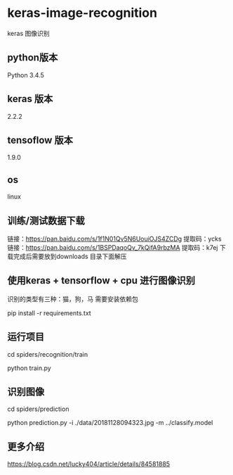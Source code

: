 # keras-image-recognition
keras 图像识别

## python版本 
Python 3.4.5

## keras 版本
2.2.2

## tensoflow 版本
1.9.0

## os
linux

## 训练/测试数据下载
链接：https://pan.baidu.com/s/1f1N01Qv5N6UouiOJS4ZCDg 
提取码：ycks 
链接：https://pan.baidu.com/s/1BSPDaqoQv_7kQifA9rbzMA 
提取码：k7ej 
下载完成后需要放到downloads 目录下面解压

## 使用keras + tensorflow + cpu 进行图像识别
识别的类型有三种：猫，狗，马
需要安装依赖包

pip install -r requirements.txt

## 运行项目
cd spiders/recognition/train

python train.py

## 识别图像
cd spiders/prediction

python prediction.py -i ./data/20181128094323.jpg -m ../classify.model

## 更多介绍
https://blog.csdn.net/lucky404/article/details/84581885







